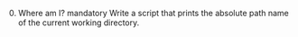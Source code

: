 0. Where am I?
mandatory
Write a script that prints the absolute path name of the current working directory. 
